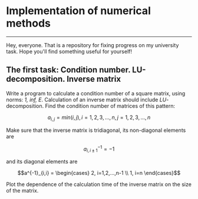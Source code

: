 # Implementation of numerical methods 
___

Hey, everyone. That is a repository for fixing progress on my university task. Hope you'll find something useful for yourself!


## The first task: Condition number. LU-decomposition. Inverse matrix

Write a program to calculate a condition number of a square matrix, using norms: *1, inf, E*.
Calculation of an inverse matrix should include *LU*-decomposition.
Find the condition number of matrices of this pattern:
```math
a_{i,j} = min(i,j),   i=1,2,3,...,n,   j=1,2,3,...,n 
```


Make sure that the inverse matrix is tridiagonal,
its non-diagonal elements are 
```math
a^{-1}_{i, i \pm 1}=-1
``` 
and its diagonal elements are 
```math
a^{-1}_{i,i} =
\begin{cases}
2, i=1,2,...,n-1
\\
1, i=n
\end{cases}
```

Plot the dependence of the calculation time of the inverse matrix on the size
of the matrix.
